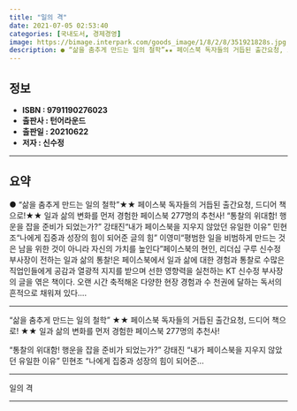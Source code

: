 ```yaml
---
title: "일의 격"
date: 2021-07-05 02:53:40
categories: [국내도서, 경제경영]
image: https://bimage.interpark.com/goods_image/1/8/2/8/351921828s.jpg
description: ● “삶을 춤추게 만드는 일의 철학”★★ 페이스북 독자들의 거듭된 출간요청, 드디어 책으로!★★ 일과 삶의 변화를 먼저 경험한 페이스북 277명의 추천사! “통찰의 위대함! 행운을 잡을 준비가 되었는가?” 강태진“내가 페이스북을 지우지 않았던 유일한 이유” 민현조“나에게 집중과 성장의
---
```


## **정보**

- **ISBN : 9791190276023**
- **출판사 : 턴어라운드**
- **출판일 : 20210622**
- **저자 : 신수정**

------



## **요약**

●  “삶을 춤추게 만드는 일의 철학”★★ 페이스북 독자들의 거듭된 출간요청, 드디어 책으로!★★ 일과 삶의 변화를 먼저 경험한 페이스북 277명의 추천사! “통찰의 위대함! 행운을 잡을 준비가 되었는가?” 강태진“내가 페이스북을 지우지 않았던 유일한 이유” 민현조“나에게 집중과 성장의 힘이 되어준 글의 힘” 이영미“평범한 일을 비범하게 만드는 것은 남을 위한 것이 아니라 자신의 가치를 높인다”페이스북의 현인, 리더십 구루 신수정 부사장이 전하는 일과 삶의 통찰!은 페이스북에서 일과 삶에 대한 경험과 통찰로 수많은 직업인들에게 공감과 열광적 지지를 받으며 선한 영향력을 실천하는 KT 신수정 부사장의 글을 엮은 책이다. 오랜 시간 축적해온 다양한 현장 경험과 수 천권에 달하는 독서의 흔적으로 채워져 있다....

------

“삶을 춤추게 만드는 일의 철학”
★★ 페이스북 독자들의 거듭된 출간요청, 드디어 책으로!
★★ 일과 삶의 변화를 먼저 경험한 페이스북 277명의 추천사!

“통찰의 위대함! 행운을 잡을 준비가 되었는가?” 강태진
“내가 페이스북을 지우지 않았던 유일한 이유” 민현조
“나에게 집중과 성장의 힘이 되어준... 

------


일의 격 

------


